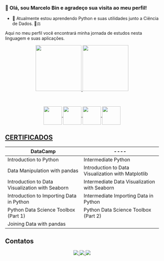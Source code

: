 ### 👋 Olá, sou Marcelo Bin e agradeço sua visita ao meu perfil!


* 🌱 Atualmente estou aprendendo Python e suas utilidades junto a Ciência de Dados. 🔭⚖

Aqui no meu perfil você encontrará minha jornada de estudos nesta linguagem e suas aplicações.

  <div align="center">
    <a href="https://github.com/marcelobin">
    <img height="150em" src="https://github-readme-stats.vercel.app/api?username=marcelobin&show_icons=true&theme=dark&include_all_commits=true&count_private=true"/>
    <img height="150em" src="https://github-readme-stats.vercel.app/api/top-langs/?username=marcelobin&layout=compact&langs_count=7&theme=dark"/>
  </div>
  
 ##
 
  <div style="display: inline_block" align="center"><br>
    <img align="center" height="60" width="60" src="https://cdn.jsdelivr.net/gh/devicons/devicon/icons/python/python-original.svg" />
    <img align="center" height="60" width="60" src="https://cdn.jsdelivr.net/gh/devicons/devicon/icons/jupyter/jupyter-original-wordmark.svg" />
    <img align="center" height="60" width="60" src="https://cdn.jsdelivr.net/gh/devicons/devicon/icons/pandas/pandas-original-wordmark.svg" />
    <img align="center" height="60" width="60" src="https://cdn.jsdelivr.net/gh/devicons/devicon/icons/numpy/numpy-original-wordmark.svg" />
  </div>
  
 ##  
  

  ## <a href='https://github.com/marcelobin/Certificados' target='_blank'>CERTIFICADOS</a>
  </div>
  
  
<div align="center">
  
DataCamp |----   | 
------- | ---------------- |
Introduction to Python   | Intermediate Python  |
Data Manipulation with pandas  |Introduction to Data Visualization with Matplotlib |
Introduction to Data Visualization with Seaborn   | Intermediate Data Visualization with Seaborn  | 
Introduction to Importing Data in Python   | Intermediate Importing Data in Python  | 
Python Data Science Toolbox (Part 1)   | Python Data Science Toolbox (Part 2) | 
  Joining Data with pandas |  | 
</div>
  
## Contatos
<div align="center">
  <a href="https://www.linkedin.com/in/marcelo-bin/" target="_blank">
    <img src="https://img.shields.io/badge/LinkedIn-0077B5?style=for-the-badge&logo=linkedin&logoColor=white" target="_blank">
  </a>
  <a href="https://www.instagram.com/marcelo_bin_resende/" target="_blank">
    <img src="https://img.shields.io/badge/Instagram-E4405F?style=for-the-badge&logo=instagram&logoColor=white" target="_blank">
  </a>
  <a href="mailto:marcelo.bin@hotmail.com">
    <img src="https://img.shields.io/badge/Microsoft_Outlook-0078D4?style=for-the-badge&logo=microsoft-outlook&logoColor=white" target="_blank">
  </a>
 </div>

